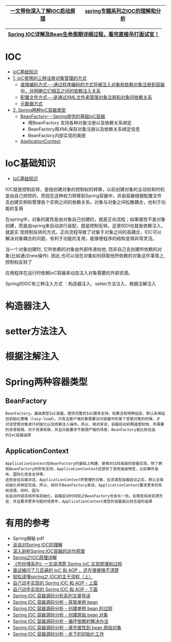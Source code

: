 



[一文带你深入了解IOC启动原理](https://www.jianshu.com/p/fce17d0ef045)|[spring专题系列之IOC的理解和分析](https://www.jianshu.com/p/7216d38d40d8)|
---|---|

[Spring IOC详解及Bean生命周期详细过程，看完直接吊打面试官！](https://www.jianshu.com/p/6f7a82d869e7)|
---|

# IOC
* [IoC基础知识](#IoC基础知识)
* [1. IoC使用的三种注册对象管理的方式]()
  *  [直接编码方式---通过程序编码的方式将被注入对象和依赖对象注册到容器中，并明确它们相互之间的依赖注入关系](#构造器注入)
  *  [配置文件方式---是通过XML文件来管理对象注册和对象间依赖关系](#setter方法注入)
  *  [元数据方式](#根据注解注入)
* [2. Spring两种IoC容器类型]()
  * [BeanFactory---Spring提供的基础IoC容器](#BeanFactory)
    * 用BeanFactory 支持各种对象注册以及依赖关系绑定
    * BeanFactory用XML保存对象注册以及依赖关系绑定信息
    * BeanFactory内部实现的奥密
  * [ApplicationContext](#ApplicationContext)




# IoC基础知识

* [IoC基础知识](https://blog.csdn.net/singwhatiwanna/article/details/106184348)

IOC就是控制反转，是指创建对象的控制权的转移，以前创建对象的主动权和时机是由自己把控的，而现在这种权力转移到Spring容器中，并由容器根据配置文件去创建实例和管理各个实例之间的依赖关系，对象与对象之间松散耦合，也利于功能的复用

在spring中，对象的属性是由对象自己创建的，就是正向流程；如果属性不是对象创建，而是由spring来自动进行装配，就是控制反转。这里的DI也就是依赖注入，就是实
现控制反转的方式。正向流程导致了对象于对象之间的高耦合，IOC可以解决对象耦合的问题，有利于功能的复用，能够使程序的结构变得非常灵活。

当一个对象创建时, 它所依赖的对象由外部传递给他, 而非自己去创建所依赖的对象(比如通过new操作). 因此,也可以说在对象如何获取他所依赖的对象这件事情上, 控制权反转了

应用程序在运行时依赖IoC容器来动态注入对象需要的外部资源。

Spring的IOC有三种注入方式 ：构造器注入、setter方法注入、根据注解注入

# 构造器注入
# setter方法注入
# 根据注解注入

# Spring两种容器类型


## BeanFactory

    BeanFactory。基础类型IoC容器，提供完整的IoC服务支持。如果没有特殊指定，默认采用延迟初始化策略（lazy-load）。只有当客户端对象需要访问容器中的某个受管对象的时候，才
    对该受管对象进行初始化以及依赖注入操作。所以，相对来说，容器启动初期速度较快，所需要的资源有限。对于资源有限，并且功能要求不是很严格的场景，BeanFactory是比较合适
    的IoC容器选择


## ApplicationContext

    ApplicationContext在BeanFactory的基础上构建，是相对比较高级的容器实现，除了拥有BeanFactory的所有支持，ApplicationContext还提供了其他高级特性，比如事件发布、国际化信息支持等，
    这些会在后面详述。ApplicationContext所管理的对象，在该类型容器启动之后，默认全部初始化并绑定完成。所以，相对于BeanFactory来说，ApplicationContext要求更多的系统资源，同时，因为
    在启动时就完成所有初始化，容器启动时间较之BeanFactory也会长一些。在那些系统资源充足，并且要求更多功能的场景中，ApplicationContext类型的容器是比较合适的选择


# 有用的参考
* Spring揭秘.pdf
* [谈谈对Spring IOC的理解](https://blog.csdn.net/qq_22654611/article/details/52606960/)
* [深入剖析Spring IOC容器的运作原理](https://www.ctolib.com/topics-109935.html)
* [Spring之IOC原理详解](https://blog.csdn.net/sunpeng_sp/article/details/57419999)
* [《包你懂系列》一文讲清楚 Spring IoC 实现原理和过程](https://juejin.im/post/5eb4c13fe51d454dec72d4bd)
* [面试被问了几百遍的 IoC 和 AOP ，还在傻傻搞不清楚](https://juejin.im/post/5ecf62ee51882542ef4f851f)
* [轻松读懂spring之 IOC的主干流程（上）](https://developer.51cto.com/art/202103/649872.htm)
* [自己动手实现的 Spring IOC 和 AOP - 上篇](https://www.tianxiaobo.com/2018/01/18/%E8%87%AA%E5%B7%B1%E5%8A%A8%E6%89%8B%E5%AE%9E%E7%8E%B0%E7%9A%84-Spring-IOC-%E5%92%8C-AOP-%E4%B8%8A%E7%AF%87/)
* [自己动手实现的 Spring IOC 和 AOP - 下篇](https://www.tianxiaobo.com/2018/01/18/%E8%87%AA%E5%B7%B1%E5%8A%A8%E6%89%8B%E5%AE%9E%E7%8E%B0%E7%9A%84-Spring-IOC-%E5%92%8C-AOP-%E4%B8%8B%E7%AF%87/)
* [Spring IOC 容器源码分析系列文章导读](https://www.tianxiaobo.com/2018/05/30/Spring-IOC-%E5%AE%B9%E5%99%A8%E6%BA%90%E7%A0%81%E5%88%86%E6%9E%90%E7%B3%BB%E5%88%97%E6%96%87%E7%AB%A0%E5%AF%BC%E8%AF%BB/)
* [Spring IOC 容器源码分析 - 获取单例 bean](https://www.tianxiaobo.com/2018/06/01/Spring-IOC-%E5%AE%B9%E5%99%A8%E6%BA%90%E7%A0%81%E5%88%86%E6%9E%90-%E8%8E%B7%E5%8F%96%E5%8D%95%E4%BE%8B-bean/)
* [Spring IOC 容器源码分析 - 创建单例 bean 的过程](https://www.tianxiaobo.com/2018/06/04/Spring-IOC-%E5%AE%B9%E5%99%A8%E6%BA%90%E7%A0%81%E5%88%86%E6%9E%90-%E5%88%9B%E5%BB%BA%E5%8D%95%E4%BE%8B-bean/)
* [Spring IOC 容器源码分析 - 创建原始 bean 对象](https://www.tianxiaobo.com/2018/06/06/Spring-IOC-%E5%AE%B9%E5%99%A8%E6%BA%90%E7%A0%81%E5%88%86%E6%9E%90-%E5%88%9B%E5%BB%BA%E5%8E%9F%E5%A7%8B-bean-%E5%AF%B9%E8%B1%A1/)
* [Spring IOC 容器源码分析 - 循环依赖的解决办法](https://www.tianxiaobo.com/2018/06/08/Spring-IOC-%E5%AE%B9%E5%99%A8%E6%BA%90%E7%A0%81%E5%88%86%E6%9E%90-%E5%BE%AA%E7%8E%AF%E4%BE%9D%E8%B5%96%E7%9A%84%E8%A7%A3%E5%86%B3%E5%8A%9E%E6%B3%95/)
* [Spring IOC 容器源码分析 - 填充属性到 bean 原始对象](https://www.tianxiaobo.com/2018/06/11/Spring-IOC-%E5%AE%B9%E5%99%A8%E6%BA%90%E7%A0%81%E5%88%86%E6%9E%90-%E5%A1%AB%E5%85%85%E5%B1%9E%E6%80%A7%E5%88%B0-bean-%E5%8E%9F%E5%A7%8B%E5%AF%B9%E8%B1%A1/)
* [Spring IOC 容器源码分析 - 余下的初始化工作](https://www.tianxiaobo.com/2018/06/11/Spring-IOC-%E5%AE%B9%E5%99%A8%E6%BA%90%E7%A0%81%E5%88%86%E6%9E%90-%E4%BD%99%E4%B8%8B%E7%9A%84%E5%88%9D%E5%A7%8B%E5%8C%96%E5%B7%A5%E4%BD%9C/)





